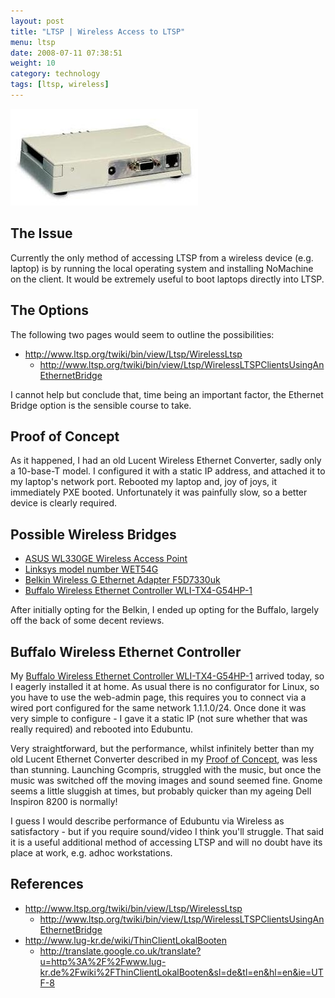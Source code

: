 ```yaml
---
layout: post
title: "LTSP | Wireless Access to LTSP"
menu: ltsp
date: 2008-07-11 07:38:51
weight: 10
category: technology
tags: [ltsp, wireless]
---
```


<img src="/assets/lucent-ethernet-converter.jpg" class="image-right" alt="Lucent Wireless Converter">

## The Issue

Currently the only method of accessing LTSP from a wireless device (e.g. laptop) is by running the local operating system and installing NoMachine on the client.  It would be extremely useful to boot laptops directly into LTSP.

<!--more-->

## The Options

The following two pages would seem to outline the possibilities:

   * http://www.ltsp.org/twiki/bin/view/Ltsp/WirelessLtsp
      * http://www.ltsp.org/twiki/bin/view/Ltsp/WirelessLTSPClientsUsingAnEthernetBridge

I cannot help but conclude that, time being an important factor, the Ethernet Bridge option is the sensible course to take.

## Proof of Concept

As it happened, I had an old Lucent Wireless Ethernet Converter, sadly only a 10-base-T model.  I configured it with a static IP address, and attached it to my laptop's network port.  Rebooted my laptop and, joy of joys, it immediately PXE booted.  Unfortunately it was painfully slow, so a better device is clearly required.

## Possible Wireless Bridges

   * [ASUS WL330GE Wireless Access Point](http://www.expansys.com/d.aspx?i=156998)
   * [Linksys model number WET54G](http://www.dabs4work.com/productview.aspx?Quicklinx=30HT)
   * [Belkin Wireless G Ethernet Adapter F5D7330uk](http://www.dabs4work.com/productview.aspx?quicklinx=3XB9)
   * [Buffalo Wireless Ethernet Controller WLI-TX4-G54HP-1](https://www.dabs4work.com/productview.aspx?QuickLinx=3XB9)

After initially opting for the Belkin, I ended up opting for the Buffalo, largely off the back of some decent reviews.

## Buffalo Wireless Ethernet Controller

My [Buffalo Wireless Ethernet Controller WLI-TX4-G54HP-1](https://www.dabs4work.com/productview.aspx?QuickLinx=3XB9) arrived today, so I eagerly installed it at home.  As usual there is no configurator for Linux, so you have to use the web-admin page, this requires you to connect via a wired port configured for the same network 1.1.1.0/24.  Once done it was very simple to configure - I gave it a static IP (not sure whether that was really required) and rebooted into Edubuntu.

Very straightforward, but the performance, whilst infinitely better than my old Lucent Ethernet Converter described in my [Proof of Concept](#proof-of-concept), was less than stunning.  Launching Gcompris, struggled with the music, but once the music was switched off the moving images and sound seemed fine.  Gnome seems a little sluggish at times, but probably quicker than my ageing Dell Inspiron 8200 is normally!

I guess I would describe performance of Edubuntu via Wireless as satisfactory - but if you require sound/video I think you'll struggle.  That said it is a useful additional method of accessing LTSP and will no doubt have its place at work, e.g. adhoc workstations.

## References

   * http://www.ltsp.org/twiki/bin/view/Ltsp/WirelessLtsp
      * http://www.ltsp.org/twiki/bin/view/Ltsp/WirelessLTSPClientsUsingAnEthernetBridge
   * http://www.lug-kr.de/wiki/ThinClientLokalBooten
      * http://translate.google.co.uk/translate?u=http%3A%2F%2Fwww.lug-kr.de%2Fwiki%2FThinClientLokalBooten&sl=de&tl=en&hl=en&ie=UTF-8
